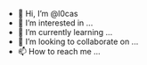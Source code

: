 - 👋 Hi, I’m @l0cas
- 👀 I’m interested in ...
- 🌱 I’m currently learning ...
- 💞️ I’m looking to collaborate on ...
- 📫 How to reach me ...

<!---
l0cas/l0cas is a ✨ special ✨ repository because its `README.md` (this file) appears on your GitHub profile.
You can click the Preview link to take a look at your changes.
--->
